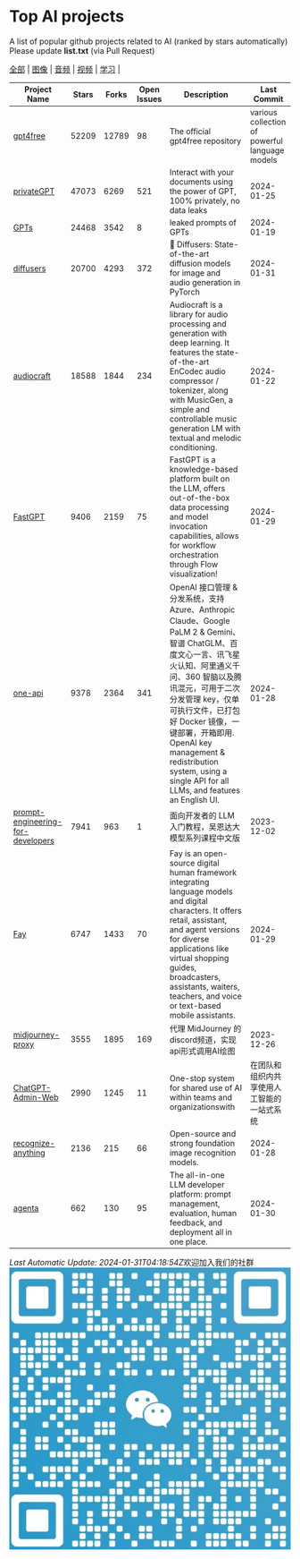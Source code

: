 # Top AI projects
A list of popular github projects related to AI (ranked by stars automatically)
Please update **list.txt** (via Pull Request)

<a href="./README.md">全部</a> |   <a href="./READMEpicture.md">图像</a> |   <a href="./READMEaudio.md">音频</a> | <a href="./READMEvideo.md">视频</a> | <a href="./READMElearn.md">学习</a> | 

| Project Name | Stars | Forks | Open Issues | Description | Last Commit |
| ------------ | ----- | ----- | ----------- | ----------- | ----------- |
| [gpt4free](https://github.com/xtekky/gpt4free) | 52209 | 12789 | 98 | The official gpt4free repository | various collection of powerful language models | 2024-01-30 |
| [privateGPT](https://github.com/imartinez/privateGPT) | 47073 | 6269 | 521 | Interact with your documents using the power of GPT, 100% privately, no data leaks | 2024-01-25 |
| [GPTs](https://github.com/linexjlin/GPTs) | 24468 | 3542 | 8 | leaked prompts of GPTs | 2024-01-19 |
| [diffusers](https://github.com/huggingface/diffusers) | 20700 | 4293 | 372 | 🤗 Diffusers: State-of-the-art diffusion models for image and audio generation in PyTorch | 2024-01-31 |
| [audiocraft](https://github.com/facebookresearch/audiocraft) | 18588 | 1844 | 234 | Audiocraft is a library for audio processing and generation with deep learning. It features the state-of-the-art EnCodec audio compressor / tokenizer, along with MusicGen, a simple and controllable music generation LM with textual and melodic conditioning. | 2024-01-22 |
| [FastGPT](https://github.com/labring/FastGPT) | 9406 | 2159 | 75 | FastGPT is a knowledge-based platform built on the LLM, offers out-of-the-box data processing and model invocation capabilities, allows for workflow orchestration through Flow visualization! | 2024-01-29 |
| [one-api](https://github.com/songquanpeng/one-api) | 9378 | 2364 | 341 | OpenAI 接口管理 & 分发系统，支持 Azure、Anthropic Claude、Google PaLM 2 & Gemini、智谱 ChatGLM、百度文心一言、讯飞星火认知、阿里通义千问、360 智脑以及腾讯混元，可用于二次分发管理 key，仅单可执行文件，已打包好 Docker 镜像，一键部署，开箱即用. OpenAI key management & redistribution system, using a single API for all LLMs, and features an English UI. | 2024-01-28 |
| [prompt-engineering-for-developers](https://github.com/datawhalechina/prompt-engineering-for-developers) | 7941 | 963 | 1 | 面向开发者的 LLM 入门教程，吴恩达大模型系列课程中文版 | 2023-12-02 |
| [Fay](https://github.com/xszyou/Fay) | 6747 | 1433 | 70 | Fay is an open-source digital human framework integrating language models and digital characters. It offers retail, assistant, and agent versions for diverse applications like virtual shopping guides, broadcasters, assistants, waiters, teachers, and voice or text-based mobile assistants. | 2024-01-29 |
| [midjourney-proxy](https://github.com/novicezk/midjourney-proxy) | 3555 | 1895 | 169 | 代理 MidJourney 的discord频道，实现api形式调用AI绘图 | 2023-12-26 |
| [ChatGPT-Admin-Web](https://github.com/AprilNEA/ChatGPT-Admin-Web) | 2990 | 1245 | 11 | One-stop system for shared use of AI within teams and organizationswith | 在团队和组织内共享使用人工智能的一站式系统 | 2023-12-27 |
| [recognize-anything](https://github.com/xinyu1205/recognize-anything) | 2136 | 215 | 66 | Open-source and strong foundation image recognition models. | 2024-01-28 |
| [agenta](https://github.com/Agenta-AI/agenta) | 662 | 130 | 95 | The all-in-one LLM developer platform: prompt management, evaluation, human feedback, and deployment all in one place. | 2024-01-30 |

*Last Automatic Update: 2024-01-31T04:18:54Z*欢迎加入我们的社群 ![](https://raw.githubusercontent.com/mouuii/picture/master/weichat.jpg) 